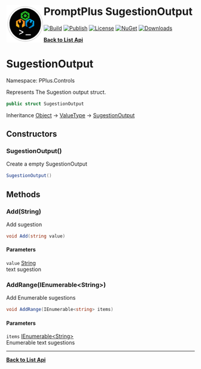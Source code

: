 # <img align="left" width="100" height="100" src="../images/icon.png">PromptPlus SugestionOutput 

[![Build](https://github.com/FRACerqueira/PromptPlus/workflows/Build/badge.svg)](https://github.com/FRACerqueira/PromptPlus/actions/workflows/build.yml)
[![Publish](https://github.com/FRACerqueira/PromptPlus/actions/workflows/publish.yml/badge.svg)](https://github.com/FRACerqueira/PromptPlus/actions/workflows/publish.yml)
[![License](https://img.shields.io/github/license/FRACerqueira/PromptPlus)](https://github.com/FRACerqueira/PromptPlus/blob/master/LICENSE)
[![NuGet](https://img.shields.io/nuget/v/PromptPlus)](https://www.nuget.org/packages/PromptPlus/)
[![Downloads](https://img.shields.io/nuget/dt/PromptPlus)](https://www.nuget.org/packages/PromptPlus/)

[**Back to List Api**](./apis.md)

# SugestionOutput

Namespace: PPlus.Controls

Represents The Sugestion output struct.

```csharp
public struct SugestionOutput
```

Inheritance [Object](https://docs.microsoft.com/en-us/dotnet/api/system.object) → [ValueType](https://docs.microsoft.com/en-us/dotnet/api/system.valuetype) → [SugestionOutput](./pplus.controls.sugestionoutput.md)

## Constructors

### **SugestionOutput()**

Create a empty SugestionOutput

```csharp
SugestionOutput()
```

## Methods

### **Add(String)**

Add sugestion

```csharp
void Add(string value)
```

#### Parameters

`value` [String](https://docs.microsoft.com/en-us/dotnet/api/system.string)<br>
text sugestion

### **AddRange(IEnumerable&lt;String&gt;)**

Add Enumerable sugestions

```csharp
void AddRange(IEnumerable<string> items)
```

#### Parameters

`items` [IEnumerable&lt;String&gt;](https://docs.microsoft.com/en-us/dotnet/api/system.collections.generic.ienumerable-1)<br>
Enumerable text sugestions


- - -
[**Back to List Api**](./apis.md)
